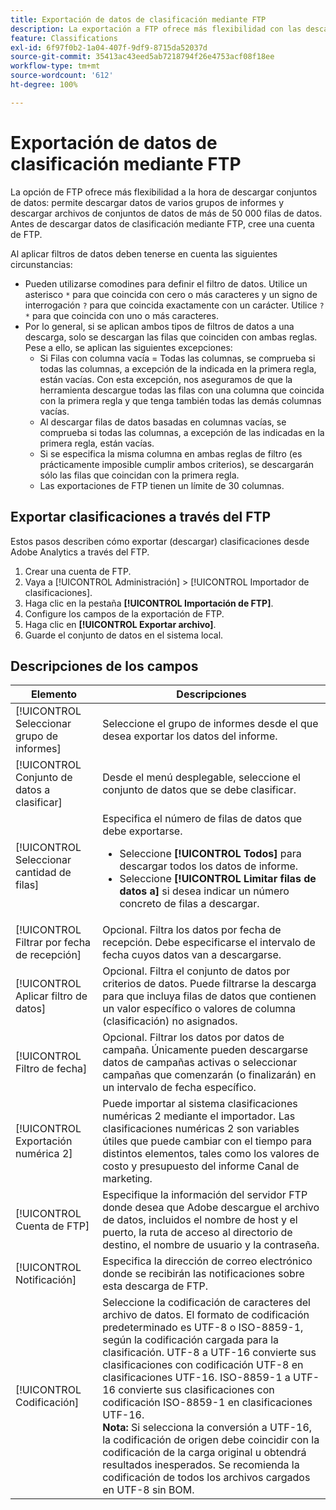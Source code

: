 ```yaml
---
title: Exportación de datos de clasificación mediante FTP
description: La exportación a FTP ofrece más flexibilidad con las descargas de conjuntos de datos, incluida la descarga de datos de varios grupos de informes y la descarga de archivos de conjuntos de datos que superen las 50 000 filas de datos
feature: Classifications
exl-id: 6f97f0b2-1a04-407f-9df9-8715da52037d
source-git-commit: 35413ac43eed5ab7218794f26e4753acf08f18ee
workflow-type: tm+mt
source-wordcount: '612'
ht-degree: 100%

---
```


# Exportación de datos de clasificación mediante FTP

La opción de FTP ofrece más flexibilidad a la hora de descargar conjuntos de datos: permite descargar datos de varios grupos de informes y descargar archivos de conjuntos de datos de más de 50 000 filas de datos. Antes de descargar datos de clasificación mediante FTP, cree una cuenta de FTP.

Al aplicar filtros de datos deben tenerse en cuenta las siguientes circunstancias:

* Pueden utilizarse comodines para definir el filtro de datos. Utilice un asterisco `*` para que coincida con cero o más caracteres y un signo de interrogación `?` para que coincida exactamente con un carácter. Utilice `?*` para que coincida con uno o más caracteres.
* Por lo general, si se aplican ambos tipos de filtros de datos a una descarga, solo se descargan las filas que coinciden con ambas reglas. Pese a ello, se aplican las siguientes excepciones:
   * Si Filas con columna vacía = Todas las columnas, se comprueba si todas las columnas, a excepción de la indicada en la primera regla, están vacías. Con esta excepción, nos aseguramos de que la herramienta descargue todas las filas con una columna que coincida con la primera regla y que tenga también todas las demás columnas vacías.
   * Al descargar filas de datos basadas en columnas vacías, se comprueba si todas las columnas, a excepción de las indicadas en la primera regla, están vacías.
   * Si se especifica la misma columna en ambas reglas de filtro (es prácticamente imposible cumplir ambos criterios), se descargarán sólo las filas que coincidan con la primera regla.
   * Las exportaciones de FTP tienen un límite de 30 columnas.

## Exportar clasificaciones a través del FTP

Estos pasos describen cómo exportar (descargar) clasificaciones desde Adobe Analytics a través del FTP.

1. Crear una cuenta de FTP.
1. Vaya a [!UICONTROL Administración] > [!UICONTROL Importador de clasificaciones].
1. Haga clic en la pestaña **[!UICONTROL Importación de FTP]**.
1. Configure los campos de la exportación de FTP.
1. Haga clic en **[!UICONTROL Exportar archivo]**.
1. Guarde el conjunto de datos en el sistema local.

## Descripciones de los campos

| Elemento | Descripciones |
| --- | --- |
| [!UICONTROL Seleccionar grupo de informes] | Seleccione el grupo de informes desde el que desea exportar los datos del informe. |
| [!UICONTROL Conjunto de datos a clasificar] | Desde el menú desplegable, seleccione el conjunto de datos que se debe clasificar. |
| [!UICONTROL Seleccionar cantidad de filas] | Especifica el número de filas de datos que debe exportarse.<ul><li>Seleccione **[!UICONTROL Todos]** para descargar todos los datos de informe.</li><li>Seleccione **[!UICONTROL Limitar filas de datos a]** si desea indicar un número concreto de filas a descargar.</li></ul> |
| [!UICONTROL Filtrar por fecha de recepción] | Opcional. Filtra los datos por fecha de recepción. Debe especificarse el intervalo de fecha cuyos datos van a descargarse. |
| [!UICONTROL Aplicar filtro de datos] | Opcional. Filtra el conjunto de datos por criterios de datos. Puede filtrarse la descarga para que incluya filas de datos que contienen un valor específico o valores de columna (clasificación) no asignados. |
| [!UICONTROL Filtro de fecha] | Opcional. Filtrar los datos por datos de campaña. Únicamente pueden descargarse datos de campañas activas o seleccionar campañas que comenzarán (o finalizarán) en un intervalo de fecha específico. |
| [!UICONTROL Exportación numérica 2] | Puede importar al sistema clasificaciones numéricas 2 mediante el importador. Las clasificaciones numéricas 2 son variables útiles que puede cambiar con el tiempo para distintos elementos, tales como los valores de costo y presupuesto del informe Canal de marketing. |
| [!UICONTROL Cuenta de FTP] | Especifique la información del servidor FTP donde desea que Adobe descargue el archivo de datos, incluidos el nombre de host y el puerto, la ruta de acceso al directorio de destino, el nombre de usuario y la contraseña. |
| [!UICONTROL Notificación] | Especifica la dirección de correo electrónico donde se recibirán las notificaciones sobre esta descarga de FTP. |
| [!UICONTROL Codificación] | Seleccione la codificación de caracteres del archivo de datos. El formato de codificación predeterminado es UTF-8 o ISO-8859-1, según la codificación cargada para la clasificación. UTF-8 a UTF-16 convierte sus clasificaciones con codificación UTF-8 en clasificaciones UTF-16. ISO-8859-1 a UTF-16 convierte sus clasificaciones con codificación ISO-8859-1 en clasificaciones UTF-16.<br>**Nota:** Si selecciona la conversión a UTF-16, la codificación de origen debe coincidir con la codificación de la carga original u obtendrá resultados inesperados. Se recomienda la codificación de todos los archivos cargados en UTF-8 sin BOM. |
